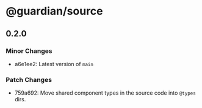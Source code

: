 # @guardian/source

## 0.2.0

### Minor Changes

- a6e1ee2: Latest version of `main`

### Patch Changes

- 759a692: Move shared component types in the source code into `@types` dirs.
